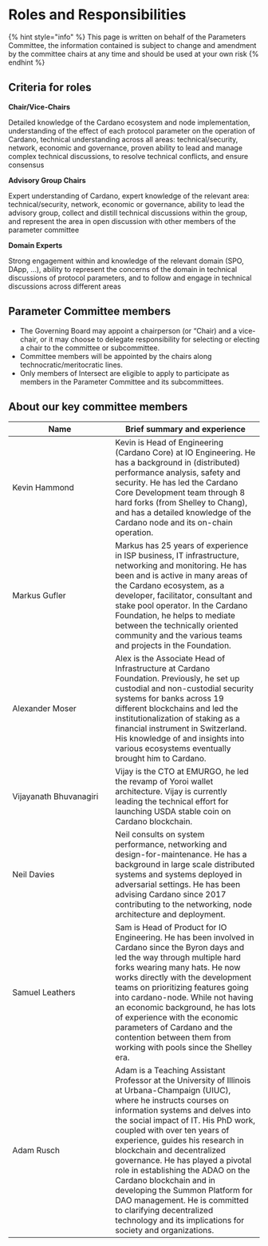 # Roles and Responsibilities

{% hint style="info" %}
This page is written on behalf of the Parameters Committee, the information contained is subject to change and amendment by the committee chairs at any time and should be used at your own risk
{% endhint %}

## Criteria for roles

**Chair/Vice-Chairs**

Detailed knowledge of the Cardano ecosystem and node implementation, understanding of the effect of each protocol parameter on the operation of Cardano, technical understanding across all areas: technical/security, network, economic and governance, proven ability to lead and manage complex technical discussions, to resolve technical conflicts, and ensure consensus&#x20;

**Advisory Group Chairs**

Expert understanding of Cardano, expert knowledge of the relevant area: technical/security, network, economic or governance, ability to lead the advisory group, collect and distill technical discussions within the group, and represent the area in open discussion with other members of the parameter committee

**Domain Experts**

Strong engagement within and knowledge of the relevant domain (SPO, DApp, …), ability to represent the concerns of the domain in technical discussions of protocol parameters, and to follow and engage in technical discussions across different areas

## Parameter Committee members

* The Governing Board may appoint a chairperson (or “Chair) and a vice-chair, or it may choose to delegate responsibility for selecting or electing a chair to the committee or subcommittee.
* Committee members will be appointed by the chairs along technocratic/meritocratic lines.
* Only members of Intersect are eligible to apply to participate as members in the Parameter Committee and its subcommittees.

## About our key committee members&#x20;



<table><thead><tr><th width="219">Name</th><th width="323">Brief summary and experience</th></tr></thead><tbody><tr><td>Kevin Hammond</td><td>Kevin is Head of Engineering (Cardano Core) at IO Engineering. He has a background in (distributed) performance analysis, safety and security. He has led the Cardano Core Development team through 8 hard forks (from Shelley to Chang), and has a detailed knowledge of the Cardano node and its on-chain operation.</td></tr><tr><td>Markus Gufler</td><td>Markus has 25 years of experience in ISP business, IT infrastructure, networking and monitoring. He has been and is active in many areas of the Cardano ecosystem, as a developer, facilitator, consultant and stake pool operator. In the Cardano Foundation, he helps to mediate between the technically oriented community and the various teams and projects in the Foundation.</td></tr><tr><td>Alexander Moser</td><td>Alex is the Associate Head of Infrastructure at Cardano Foundation. Previously, he set up custodial and non-custodial security systems for banks across 19 different blockchains and led the institutionalization of staking as a financial instrument in Switzerland. His knowledge of and insights into various ecosystems eventually brought him to Cardano.</td></tr><tr><td>Vijayanath Bhuvanagiri</td><td>Vijay is the CTO at EMURGO, he led the revamp of Yoroi wallet architecture. Vijay is currently leading the technical effort for launching USDA stable coin on Cardano blockchain.</td></tr><tr><td>Neil Davies</td><td>Neil consults on system performance, networking and design-for-maintenance. He has a background in large scale distributed systems and systems deployed in adversarial settings. He has been advising Cardano since 2017 contributing to the networking, node architecture and deployment.</td></tr><tr><td>Samuel Leathers</td><td>Sam is Head of Product for IO Engineering. He has been involved in Cardano since the Byron days and led the way through multiple hard forks wearing many hats. He now works directly with the development teams on prioritizing features going into cardano-node. While not having an economic background, he has lots of experience with the economic parameters of Cardano and the contention between them from working with pools since the Shelley era.</td></tr><tr><td>Adam Rusch</td><td>Adam is a Teaching Assistant Professor at the University of Illinois at Urbana-Champaign (UIUC), where he instructs courses on information systems and delves into the social impact of IT. His PhD work, coupled with over ten years of experience, guides his research in blockchain and decentralized governance. He has played a pivotal role in establishing the ADAO on the Cardano blockchain and in developing the Summon Platform for DAO management. He is committed to clarifying decentralized technology and its implications for society and organizations.</td></tr></tbody></table>

